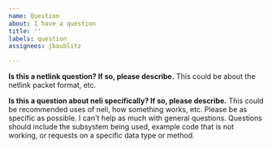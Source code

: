 ```yaml
---
name: Question
about: I have a question
title: ''
labels: question
assignees: jbaublitz

---
```


**Is this a netlink question? If so, please describe.**
This could be about the netlink packet format, etc.

**Is this a question about neli specifically? If so, please describe.**
This could be recommended uses of neli, how something works, etc. Please be as specific as possible. I can't help as much with general questions. Questions should include the subsystem being used, example code that is not working, or requests on a specific data type or method.
